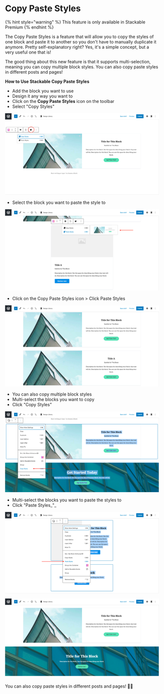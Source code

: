 # Copy Paste Styles

{% hint style="warning" %}
This feature is only available in Stackable Premium
{% endhint %}

The Copy Paste Styles is a feature that will allow you to copy the styles of one block and paste it to another so you don't have to manually duplicate it anymore. Pretty self-explanatory right? Yes, it's a simple concept, but a very useful one that is!

The good thing about this new feature is that it supports multi-selection, meaning you can copy multiple block styles. You can also copy paste styles in different posts and pages!

**How to Use Stackable Copy Paste Styles**

* Add the block you want to use
* Design it any way you want to
* Click on the **Copy Paste Styles** icon on the toolbar
* Select "Copy Styles"

![](../../.gitbook/assets/screen-shot-2021-02-09-at-3.49.41-pm.png)

* Select the block you want to paste the style to

![You will see a preview of the style when you hover over &quot;Paste Styles&quot;](../../.gitbook/assets/screen-shot-2021-02-09-at-3.52.54-pm.png)

* Click on the Copy Paste Styles icon &gt; Click Paste Styles

![Note that the text doesn&apos;t change after pasting styles](../../.gitbook/assets/screen-shot-2021-02-09-at-3.53.47-pm.png)

* You can also copy multiple block styles
* Multi-select the blocks you want to copy
* Click "Copy Styles"

![](../../.gitbook/assets/screen-shot-2021-02-09-at-4.02.48-pm.png)

* Multi-select the blocks you want to paste the styles to
* Click "Paste Styles_"_

![](../../.gitbook/assets/screen-shot-2021-02-09-at-4.07.32-pm.png)

![](../../.gitbook/assets/screen-shot-2021-02-09-at-4.07.57-pm.png)

You can also copy paste styles in different posts and pages! 👍🏼



